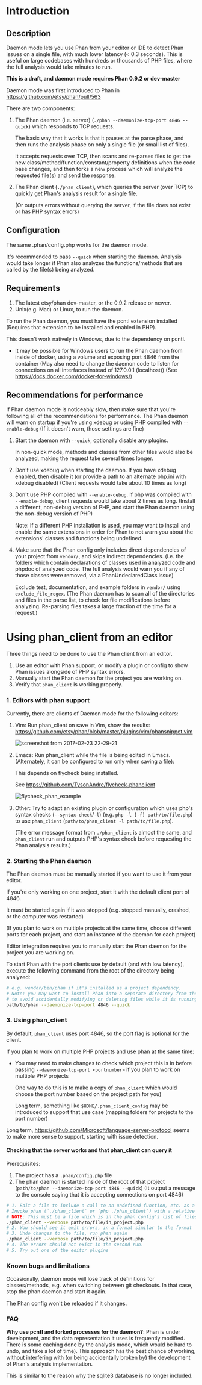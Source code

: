 Introduction
============

Description
-----------

Daemon mode lets you use Phan from your editor or IDE to detect Phan issues on a single file, with much lower latency (< 0.3 seconds). This is useful on large codebases with hundreds or thousands of PHP files, where the full analysis would take minutes to run.

**This is a draft, and daemon mode requires Phan 0.9.2 or dev-master**

Daemon mode was first introduced to Phan in https://github.com/etsy/phan/pull/563

There are two components:

1. The Phan daemon (i.e. server) (`./phan --daemonize-tcp-port 4846 --quick`) which responds to TCP requests.

   The basic way that it works is that it pauses at the parse phase, and then runs the analysis phase on only a single file (or small list of files).

   It accepts requests over TCP, then scans and re-parses files to get the new class/method/function/constant/property definitions when the code base changes, and then forks a new process which will analyze the requested file(s) and send the response.
2. The Phan client (`./phan_client`), which queries the server (over TCP) to quickly get Phan's analysis result for a single file.

   (Or outputs errors without querying the server, if the file does not exist or has PHP syntax errors)

Configuration
-------------

The same .phan/config.php works for the daemon mode.

It's recommended to pass `--quick` when starting the daemon. Analysis would take longer if Phan also analyzes the functions/methods that are called by the file(s) being analyzed.

Requirements
------------

1. The latest etsy/phan dev-master, or the 0.9.2 release or newer.
2. Unix(e.g. Mac) or Linux, to run the daemon.

To run the Phan daemon, you must have the pcntl extension installed (Requires that extension to be installed and enabled in PHP).

This doesn't work natively in Windows, due to the dependency on pcntl.

- It may be possible for Windows users to run the Phan daemon from inside of docker, using a volume and exposing port 4846 from the container (May also need to change the daemon code to listen for connections on all interfaces instead of 127.0.0.1 (localhost))
  (See https://docs.docker.com/docker-for-windows/)

Recommendations for performance
-------------------------------

If Phan daemon mode is noticeably slow, then make sure that you're following all of the recommendations for performance.
The Phan daemon will warn on startup if you're using xdebug or using PHP compiled with `--enable-debug` (If it doesn't warn, those settings are fine)

1. Start the daemon with `--quick`, optionally disable any plugins.
   
   In non-quick mode, methods and classes from other files would also be analyzed, making the request take several times longer.
2. Don't use xdebug when starting the daemon. If you have xdebug enabled, then disable it (or provide a path to an alternate php.ini with xdebug disabled)
   (Client requests would take about 10 times as long)
3. Don't use PHP compiled with `--enable-debug`. If php was compiled with `--enable-debug`, client requests would take about 2 times as long.
   (Install a different, non-debug version of PHP, and start the Phan daemon using the non-debug version of PHP)

   Note: If a different PHP installation is used, you may want to install and enable the same extensions in order for Phan to not warn you about the extensions' classes and functions being undefined.
4. Make sure that the Phan config only includes direct dependencies of your project from `vendor/`,
   and skips indirect dependencies.
   (i.e. the folders which contain declarations of classes used in analyzed code and phpdoc of analyzed code. The full analysis would warn you if any of those classes were removed, via a PhanUndeclaredClass issue)

   Exclude test, documentation, and example folders in `vendor/` using `exclude_file_regex`.
   (The Phan daemon has to scan all of the directories and files in the parse list, to check for file modifications before analyzing. Re-parsing files takes a large fraction of the time for a request.)

Using phan_client from an editor
================================

Three things need to be done to use the Phan client from an editor.

1. Use an editor with Phan support, or modify a plugin or config to show Phan issues alongside of PHP syntax errors.
2. Manually start the Phan daemon for the project you are working on.
3. Verify that `phan_client` is working properly.

### 1. Editors with phan support
Currently, there are clients of Daemon mode for the following editors:

1. Vim: Run phan_client on save in Vim, show the results: https://github.com/etsy/phan/blob/master/plugins/vim/phansnippet.vim

   
   ![screenshot from 2017-02-23 22-29-21](https://cloud.githubusercontent.com/assets/1904430/23336381/4210f212-fb83-11e6-9c55-79e0995307b1.png)


2. Emacs: Run phan_client while the file is being edited in Emacs. (Alternately, it can be configured to run only when saving a file):

   This depends on flycheck being installed.

   See https://github.com/TysonAndre/flycheck-phanclient

   ![flycheck_phan_example](https://cloud.githubusercontent.com/assets/1904430/23347092/85da0322-fc54-11e6-8fae-48b7a30d623b.png)
3. Other: Try to adapt an existing plugin or configuration which uses php's syntax checks (`--syntax-check`/`-l`) (e.g. `php -l [-f] path/to/file.php`) to use `phan_client` (`path/to/phan_client -l path/to/file.php`).

   (The error message format from `./phan_client` is almost the same, and `phan_client` run and outputs PHP's syntax check before requesting the Phan analysis results.)

### 2. Starting the Phan daemon

The Phan daemon must be manually started if you want to use it from your editor.

If you're only working on one project, start it with the default client port of 4846.

It must be started again if it was stopped (e.g. stopped manually, crashed, or the computer was restarted)

(If you plan to work on multiple projects at the same time, choose different ports for each project, and start an instance of the daemon for each project)

Editor integration requires you to manually start the Phan daemon for the project you are working on.

To start Phan with the port clients use by default (and with low latency), execute the following command from the root of the directory being analyzed:

```bash
# e.g. vendor/bin/phan if it's installed as a project dependency.
# Note: you may want to install Phan into a separate directory from the PHP projects you will be working on,
# to avoid accidentally modifying or deleting files while it is running.
path/to/phan --daemonize-tcp-port 4846 --quick
```

### 3. Using phan_client

By default, `phan_client` uses port 4846, so the port flag is optional for the client.

If you plan to work on multiple PHP projects and use phan at the same time:

- You may need to make changes to check which project this is in before passing `--daemonize-tcp-port <portnumber>` if you plan to work on multiple PHP projects
     
  One way to do this is to make a copy of `phan_client` which would choose the port number based on the project path for you)

  Long term, something like `$HOME/.phan_client_config` may be introduced to support that use case (mapping folders for projects to the port number)



Long term, https://github.com/Microsoft/language-server-protocol seems to make more sense to support, starting with issue detection.

#### Checking that the server works and that phan_client can query it

Prerequisites:

1. The project has a `.phan/config.php` file
2. The phan daemon is started inside of the root of that project (`path/to/phan --daemonize-tcp-port 4846 --quick`)
   (It output a message to the console saying that it is accepting connections on port 4846)

```bash
# 1. Edit a file to include a call to an undefined function, etc. as a sanity check
# Invoke phan (`./phan_client` or `php ./phan_client`) with a relative or absolute path to the file being analyzed.
# NOTE: This must be a file which is in the phan config's list of files/directories to analyze
./phan_client --verbose path/to/file/in_project.php
# 2. You should see it emit errors, in a format similar to the format `php -l` uses
# 3. Undo changes to the file, run phan again
./phan_client --verbose path/to/file/in_project.php
# 4. The errors should not exist in the second run.
# 5. Try out one of the editor plugins
```

### Known bugs and limitations

Occasionally, daemon mode will lose track of definitions for classes/methods, e.g. when switching between git checkouts.
In that case, stop the phan daemon and start it again.

The Phan config won't be reloaded if it changes.

### FAQ

**Why use pcntl and forked processes for the daemon?**:
Phan is under development, and the data representation it uses is frequently modified.
There is some caching done by the analysis mode, which would be hard to undo, and take a lot of time).
This approach has the best chance of working, without interfering with (or being accidentally broken by) the development of Phan's analysis implementation.

This is similar to the reason why the sqlite3 database is no longer included.